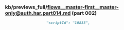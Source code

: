 ### kb/previews_full/flows__master-first__master-only@auth.har.part014.md (part 002)

```md
                   "scriptId": "10833",
                        
```

```
